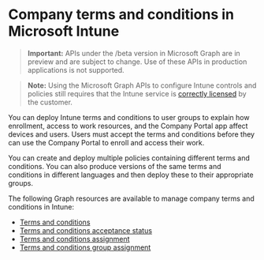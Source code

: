# Company terms and conditions in Microsoft Intune> **Important:** APIs under the /beta version in Microsoft Graph are in preview and are subject to change. Use of these APIs in production applications is not supported.> **Note:** Using the Microsoft Graph APIs to configure Intune controls and policies still requires that the Intune service is [correctly licensed](https://www.microsoft.com/en-us/cloud-platform/microsoft-intune-pricing) by the customer.You can deploy Intune terms and conditions to user groups to explain how enrollment, access to work resources, and the Company Portal app affect devices and users. Users must accept the terms and conditions before they can use the Company Portal to enroll and access their work.You can create and deploy multiple policies containing different terms and conditions. You can also produce versions of the same terms and conditions in different languages and then deploy these to their appropriate groups.The following Graph resources are available to manage company terms and conditions in Intune:- [Terms and conditions](intune_companyterms_termsandconditions.md)- [Terms and conditions acceptance status](intune_companyterms_termsandconditionsacceptancestatus.md)- [Terms and conditions assignment](intune_companyterms_termsandconditionsassignment.md)- [Terms and conditions group assignment](intune_companyterms_termsandconditionsgroupassignment.md)